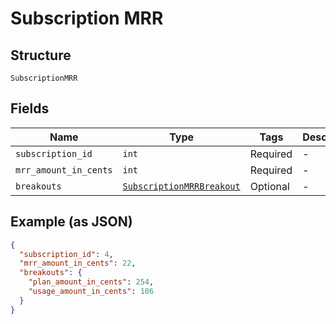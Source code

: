 
# Subscription MRR

## Structure

`SubscriptionMRR`

## Fields

| Name | Type | Tags | Description |
|  --- | --- | --- | --- |
| `subscription_id` | `int` | Required | - |
| `mrr_amount_in_cents` | `int` | Required | - |
| `breakouts` | [`SubscriptionMRRBreakout`](../../doc/models/subscription-mrr-breakout.md) | Optional | - |

## Example (as JSON)

```json
{
  "subscription_id": 4,
  "mrr_amount_in_cents": 22,
  "breakouts": {
    "plan_amount_in_cents": 254,
    "usage_amount_in_cents": 106
  }
}
```

